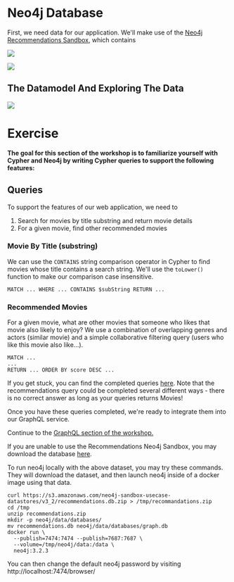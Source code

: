 # Neo4j Database

First, we need data for our application. We'll make use of the [Neo4j Recommendations Sandbox](), which contains


![](../img/sandboxlaunch.png)

![](../img/sandboxcreds.png)

## The Datamodel And Exploring The Data


![](../img/datamodel.png)


# Exercise

**The goal for this section of the workshop is to familiarize yourself with Cypher and Neo4j by writing Cypher queries to support the following features:**

## Queries

To support the features of our web application, we need to

1. Search for movies by title substring and return movie details
1. For a given movie, find other recommended movies




### Movie By Title (substring)

We can use the `CONTAINS` string comparison operator in Cypher to find movies whose title contains a search string. We'll use the `toLower()` function to make our comparison case insensitive.

```
MATCH ... WHERE ... CONTAINS $subString RETURN ...
```


### Recommended Movies

For a given movie, what are other movies that someone who likes that movie also likely to enjoy? We use a combination of overlapping genres and actors (similar movie) and a simple collaborative filtering query (users who like this movie also like...).

```
MATCH ...
...
RETURN ... ORDER BY score DESC ...
```


If you get stuck, you can find the completed queries [here](answers.md). Note that the recommendations query could be completed several different ways - there is no correct answer as long as your queries returns Movies!

Once you have these queries completed, we're ready to integrate them into our GraphQL service.


Continue to the [GraphQL section of the workshop.](/graphql)

If you are unable to use the Recommendations Neo4j Sandbox, you may download the database [here](https://s3.amazonaws.com/neo4j-sandbox-usecase-datastores/v3_2/recommendations.db.zip).

To run neo4j locally with the above dataset, you may try these commands.  They will download the
dataset, and then launch neo4j inside of a docker image using that data.

```
curl https://s3.amazonaws.com/neo4j-sandbox-usecase-datastores/v3_2/recommendations.db.zip > /tmp/recommandations.zip
cd /tmp
unzip recommendations.zip
mkdir -p neo4j/data/databases/
mv recommendations.db neo4j/data/databases/graph.db
docker run \
  --publish=7474:7474 --publish=7687:7687 \
  --volume=/tmp/neo4j/data:/data \
  neo4j:3.2.3
```

You can then change the default neo4j password by visiting http://localhost:7474/browser/
